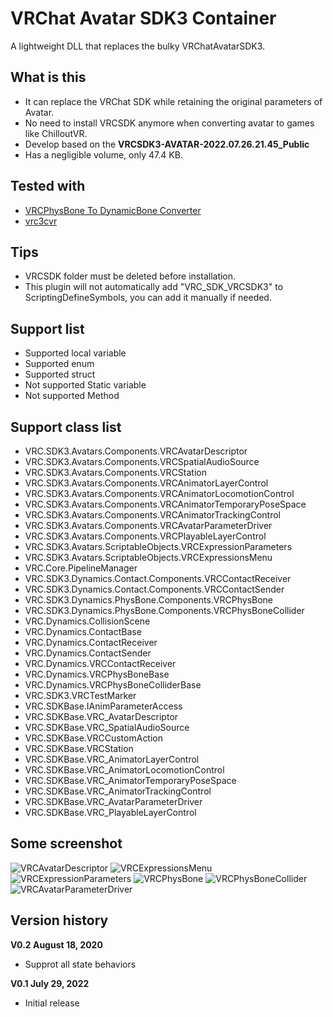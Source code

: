 # VRChat Avatar SDK3 Container
A lightweight DLL that replaces the bulky VRChatAvatarSDK3.

## What is this
 - It can replace the VRChat SDK while retaining the original parameters of Avatar.
 - No need to install VRCSDK anymore when converting avatar to games like ChilloutVR.
 - Develop based on the **VRCSDK3-AVATAR-2022.07.26.21.45_Public**
 - Has a negligible volume, only 47.4 KB.

## Tested with
 - [VRCPhysBone To DynamicBone Converter](https://booth.pm/zh-cn/items/4032295)
 - [vrc3cvr](https://github.com/imagitama/vrc3cvr)

## Tips
 - VRCSDK folder must be deleted before installation.
 - This plugin will not automatically add "VRC_SDK_VRCSDK3" to ScriptingDefineSymbols, you can add it manually if needed.

## Support list
 - Supported local variable
 - Supported enum
 - Supported struct
 - Not supported Static variable 
 - Not supported Method

## Support class list
 - VRC.SDK3.Avatars.Components.VRCAvatarDescriptor
 - VRC.SDK3.Avatars.Components.VRCSpatialAudioSource
 - VRC.SDK3.Avatars.Components.VRCStation
 - VRC.SDK3.Avatars.Components.VRCAnimatorLayerControl
 - VRC.SDK3.Avatars.Components.VRCAnimatorLocomotionControl
 - VRC.SDK3.Avatars.Components.VRCAnimatorTemporaryPoseSpace
 - VRC.SDK3.Avatars.Components.VRCAnimatorTrackingControl
 - VRC.SDK3.Avatars.Components.VRCAvatarParameterDriver
 - VRC.SDK3.Avatars.Components.VRCPlayableLayerControl
 - VRC.SDK3.Avatars.ScriptableObjects.VRCExpressionParameters
 - VRC.SDK3.Avatars.ScriptableObjects.VRCExpressionsMenu
 - VRC.Core.PipelineManager
 - VRC.SDK3.Dynamics.Contact.Components.VRCContactReceiver
 - VRC.SDK3.Dynamics.Contact.Components.VRCContactSender
 - VRC.SDK3.Dynamics.PhysBone.Components.VRCPhysBone
 - VRC.SDK3.Dynamics.PhysBone.Components.VRCPhysBoneCollider
 - VRC.Dynamics.CollisionScene
 - VRC.Dynamics.ContactBase
 - VRC.Dynamics.ContactReceiver
 - VRC.Dynamics.ContactSender
 - VRC.Dynamics.VRCContactReceiver
 - VRC.Dynamics.VRCPhysBoneBase
 - VRC.Dynamics.VRCPhysBoneColliderBase
 - VRC.SDK3.VRCTestMarker
 - VRC.SDKBase.IAnimParameterAccess
 - VRC.SDKBase.VRC_AvatarDescriptor
 - VRC.SDKBase.VRC_SpatialAudioSource
 - VRC.SDKBase.VRCCustomAction
 - VRC.SDKBase.VRCStation
 - VRC.SDKBase.VRC_AnimatorLayerControl
 - VRC.SDKBase.VRC_AnimatorLocomotionControl
 - VRC.SDKBase.VRC_AnimatorTemporaryPoseSpace
 - VRC.SDKBase.VRC_AnimatorTrackingControl
 - VRC.SDKBase.VRC_AvatarParameterDriver
 - VRC.SDKBase.VRC_PlayableLayerControl
 
## Some screenshot
![VRCAvatarDescriptor](https://user-images.githubusercontent.com/51113234/182151065-f092508b-8559-4842-8277-beb09c923e2e.png)
![VRCExpressionsMenu](https://user-images.githubusercontent.com/51113234/182151074-4c5d3587-fb3d-4a74-87ba-8e351a12d742.png)
![VRCExpressionParameters](https://user-images.githubusercontent.com/51113234/182151086-3cba3c6f-4ee3-4f6e-b410-3a572f884b26.png)
![VRCPhysBone](https://user-images.githubusercontent.com/51113234/182151096-ab6108f1-3d73-4918-9ee8-a7b3e8c48e7a.png)
![VRCPhysBoneCollider](https://user-images.githubusercontent.com/51113234/182151103-90d7d7c8-9881-4871-9561-310c7e80a719.png)
![VRCAvatarParameterDriver](https://user-images.githubusercontent.com/51113234/185279379-338bda24-9faf-4a73-a931-583c9cbf87db.png)

## Version history

**V0.2 August 18, 2020**
 - Supprot all state behaviors
 
**V0.1 July 29, 2022**
 - Initial release

